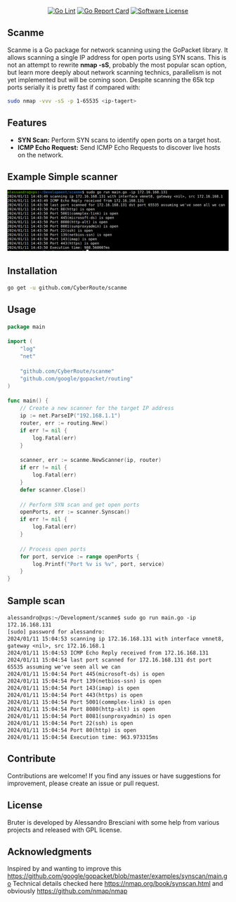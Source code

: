 <p align="center">
  <a href="https://github.com/CyberRoute/scanme/actions/workflows/golangci-lint.yml/badge.svg?branch=main"><img alt="Go Lint" src="https://github.com/CyberRoute/scanme/actions/workflows/golangci-lint.yml"></a>
  <a href="https://goreportcard.com/badge/github.com/CyberRoute/scanme"><img alt="Go Report Card" src="https://goreportcard.com/report/github.com/CyberRoute/scanme"></a>
  <a href="https://github.com/CyberRoute/scanme/blob/main/LICENSE"><img alt="Software License" src="https://img.shields.io/badge/license-GPL3-brightgreen.svg?style=flat-square"></a>
</p>

## Scanme

Scanme is a Go package for network scanning using the GoPacket library. It allows scanning a single IP address for open ports using SYN scans.
This is not an attempt to rewrite **nmap -sS**, probably the most popular scan option, but learn more deeply about network scanning technics, parallelism
is not yet implemented but will be coming soon. Despite scanning the 65k tcp ports serially it is pretty fast if compared with:

```bash
sudo nmap -vvv -sS -p 1-65535 <ip-tagert>
```

## Features

- **SYN Scan:** Perform SYN scans to identify open ports on a target host.
- **ICMP Echo Request:** Send ICMP Echo Requests to discover live hosts on the network.

## Example Simple scanner
<div align="center">
    <img src="/img/scanme.png" width="800px"</img> 
</div>

## Installation

```bash
go get -u github.com/CyberRoute/scanme
```

## Usage

```go
package main

import (
	"log"
	"net"

	"github.com/CyberRoute/scanme"
	"github.com/google/gopacket/routing"
)

func main() {
	// Create a new scanner for the target IP address
	ip := net.ParseIP("192.168.1.1")
	router, err := routing.New()
	if err != nil {
		log.Fatal(err)
	}

	scanner, err := scanme.NewScanner(ip, router)
	if err != nil {
		log.Fatal(err)
	}
	defer scanner.Close()

	// Perform SYN scan and get open ports
	openPorts, err := scanner.Synscan()
	if err != nil {
		log.Fatal(err)
	}

	// Process open ports
	for port, service := range openPorts {
		log.Printf("Port %v is %v", port, service)
	}
}
```

## Sample scan
```
alessandro@xps:~/Development/scanme$ sudo go run main.go -ip 172.16.168.131
[sudo] password for alessandro: 
2024/01/11 15:04:53 scanning ip 172.16.168.131 with interface vmnet8, gateway <nil>, src 172.16.168.1
2024/01/11 15:04:53 ICMP Echo Reply received from 172.16.168.131
2024/01/11 15:04:54 last port scanned for 172.16.168.131 dst port 65535 assuming we've seen all we can
2024/01/11 15:04:54 Port 445(microsoft-ds) is open
2024/01/11 15:04:54 Port 139(netbios-ssn) is open
2024/01/11 15:04:54 Port 143(imap) is open
2024/01/11 15:04:54 Port 443(https) is open
2024/01/11 15:04:54 Port 5001(commplex-link) is open
2024/01/11 15:04:54 Port 8080(http-alt) is open
2024/01/11 15:04:54 Port 8081(sunproxyadmin) is open
2024/01/11 15:04:54 Port 22(ssh) is open
2024/01/11 15:04:54 Port 80(http) is open
2024/01/11 15:04:54 Execution time: 963.973315ms
```

## Contribute
Contributions are welcome! If you find any issues or have suggestions for improvement, please create an issue or pull request.

## License
Bruter is developed by Alessandro Bresciani with some help from various projects and released with GPL license.

## Acknowledgments
Inspired by and wanting to improve this https://github.com/google/gopacket/blob/master/examples/synscan/main.go
Technical details checked here https://nmap.org/book/synscan.html and obviously https://github.com/nmap/nmap


